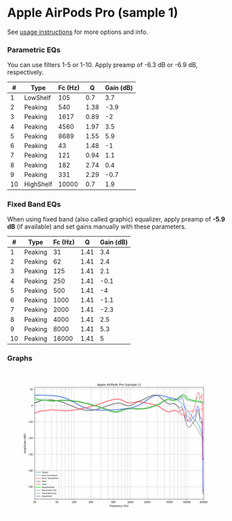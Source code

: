# Apple AirPods Pro (sample 1)
See [usage instructions](https://github.com/jaakkopasanen/AutoEq#usage) for more options and info.

### Parametric EQs
You can use filters 1-5 or 1-10. Apply preamp of -6.3 dB or -6.9 dB, respectively.

|   # | Type      |   Fc (Hz) |    Q |   Gain (dB) |
|-----|-----------|-----------|------|-------------|
|   1 | LowShelf  |       105 | 0.7  |         3.7 |
|   2 | Peaking   |       540 | 1.38 |        -3.9 |
|   3 | Peaking   |      1617 | 0.89 |        -2   |
|   4 | Peaking   |      4560 | 1.97 |         3.5 |
|   5 | Peaking   |      8689 | 1.55 |         5.9 |
|   6 | Peaking   |        43 | 1.48 |        -1   |
|   7 | Peaking   |       121 | 0.94 |         1.1 |
|   8 | Peaking   |       182 | 2.74 |         0.4 |
|   9 | Peaking   |       331 | 2.29 |        -0.7 |
|  10 | HighShelf |     10000 | 0.7  |         1.9 |

### Fixed Band EQs
When using fixed band (also called graphic) equalizer, apply preamp of **-5.9 dB** (if available) and set gains manually with these parameters.

|   # | Type    |   Fc (Hz) |    Q |   Gain (dB) |
|-----|---------|-----------|------|-------------|
|   1 | Peaking |        31 | 1.41 |         3.4 |
|   2 | Peaking |        62 | 1.41 |         2.4 |
|   3 | Peaking |       125 | 1.41 |         2.1 |
|   4 | Peaking |       250 | 1.41 |        -0.1 |
|   5 | Peaking |       500 | 1.41 |        -4   |
|   6 | Peaking |      1000 | 1.41 |        -1.1 |
|   7 | Peaking |      2000 | 1.41 |        -2.3 |
|   8 | Peaking |      4000 | 1.41 |         2.5 |
|   9 | Peaking |      8000 | 1.41 |         5.3 |
|  10 | Peaking |     16000 | 1.41 |         5   |

### Graphs
![](./Apple%20AirPods%20Pro%20(sample%201).png)
